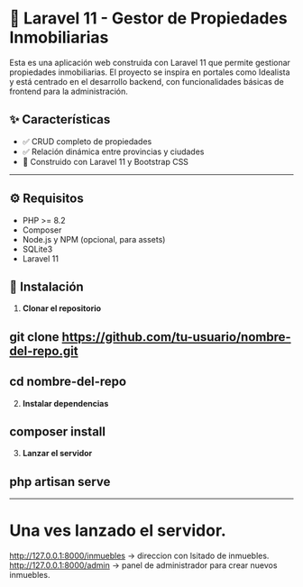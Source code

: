 # 🏡 Laravel 11 - Gestor de Propiedades Inmobiliarias

Esta es una aplicación web construida con Laravel 11 que permite gestionar propiedades inmobiliarias. El proyecto se inspira en portales como Idealista y está centrado en el desarrollo backend, con funcionalidades básicas de frontend para la administración.

## ✨ Características

-   ✅ CRUD completo de propiedades
-   ✅ Relación dinámica entre provincias y ciudades
-   🧪 Construido con Laravel 11 y Bootstrap CSS

---

## ⚙️ Requisitos

-   PHP >= 8.2
-   Composer
-   Node.js y NPM (opcional, para assets)
-   SQLite3
-   Laravel 11

## 🚀 Instalación

1. **Clonar el repositorio**

## git clone https://github.com/tu-usuario/nombre-del-repo.git

## cd nombre-del-repo

2. **Instalar dependencias**

## composer install

3. **Lanzar el servidor**

## php artisan serve

---

# Una ves lanzado el servidor.

http://127.0.0.1:8000/inmuebles -> direccion con lsitado de inmuebles.
http://127.0.0.1:8000/admin -> panel de administrador para crear nuevos inmuebles.
